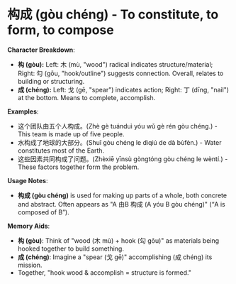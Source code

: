 # **构成 (gòu chéng) - To constitute, to form, to compose**

**Character Breakdown**:  
- **构 (gòu):** Left: 木 (mù, "wood") radical indicates structure/material; Right: 勾 (gōu, "hook/outline") suggests connection. Overall, relates to building or structuring.  
- **成 (chéng):** Left: 戈 (gē, "spear") indicates action; Right: 丁 (dīng, "nail") at the bottom. Means to complete, accomplish.

**Examples**:  
- 这个团队由五个人构成。(Zhè gè tuánduì yóu wǔ gè rén gòu chéng.) - This team is made up of five people.  
- 水构成了地球的大部分。(Shuǐ gòu chéng le dìqiú de dà bùfèn.) - Water constitutes most of the Earth.  
- 这些因素共同构成了问题。(Zhèxiē yīnsù gòngtóng gòu chéng le wèntí.) - These factors together form the problem.

**Usage Notes**:  
- **构成 (gòu chéng)** is used for making up parts of a whole, both concrete and abstract. Often appears as "A 由B 构成 (A yóu B gòu chéng)" (“A is composed of B”).

**Memory Aids**:  
- **构 (gòu)**: Think of "wood (木 mù) + hook (勾 gōu)" as materials being hooked together to build something.  
- **成 (chéng)**: Imagine a "spear (戈 gē)" accomplishing (成 chéng) its mission.  
- Together, "hook wood & accomplish = structure is formed."